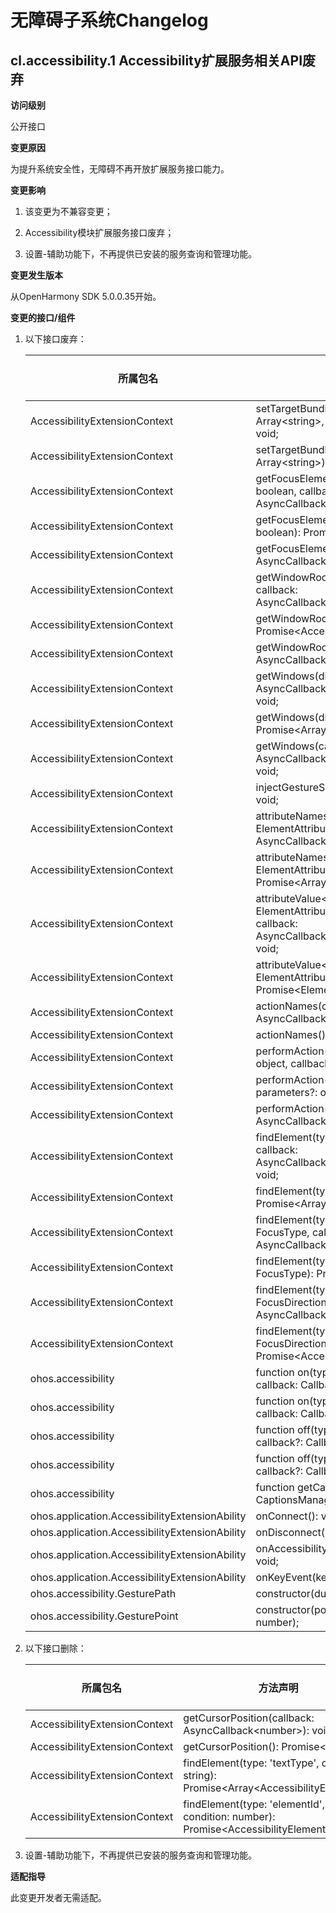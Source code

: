 # 无障碍子系统Changelog

## cl.accessibility.1 Accessibility扩展服务相关API废弃

**访问级别**

公开接口

**变更原因**

为提升系统安全性，无障碍不再开放扩展服务接口能力。

**变更影响**

1. 该变更为不兼容变更；

2. Accessibility模块扩展服务接口废弃；

3. 设置-辅助功能下，不再提供已安装的服务查询和管理功能。

**变更发生版本**

从OpenHarmony SDK 5.0.0.35开始。

**变更的接口/组件**

1. 以下接口废弃：

    | 所属包名         | 方法声明                        |起始API Level|
    | ----------- | ------------------------- |------------------------- |
    | AccessibilityExtensionContext | setTargetBundleName(targetNames: Array&lt;string&gt;, callback: AsyncCallback&lt;void&gt;): void;   |9   |
    | AccessibilityExtensionContext | setTargetBundleName(targetNames: Array&lt;string&gt;): Promise&lt;void&gt;;   |9   |
    | AccessibilityExtensionContext | getFocusElement(isAccessibilityFocus: boolean, callback: AsyncCallback&lt;AccessibilityElement&gt;): void;   |9   |
    | AccessibilityExtensionContext | getFocusElement(isAccessibilityFocus?: boolean): Promise&lt;AccessibilityElement&gt;;   |9   |
    | AccessibilityExtensionContext | getFocusElement(callback: AsyncCallback&lt;AccessibilityElement&gt;): void;   |9   |
    | AccessibilityExtensionContext | getWindowRootElement(windowId: number, callback: AsyncCallback&lt;AccessibilityElement&gt;): void; |9   |
    | AccessibilityExtensionContext | getWindowRootElement(windowId?: number): Promise&lt;AccessibilityElement&gt;; |9   |
    | AccessibilityExtensionContext |  getWindowRootElement(callback: AsyncCallback&lt;AccessibilityElement&gt;): void; |9   |
    | AccessibilityExtensionContext |  getWindows(displayId: number, callback: AsyncCallback&lt;Array&lt;AccessibilityElement&gt;&gt;): void; |9   |
    | AccessibilityExtensionContext |   getWindows(displayId?: number): Promise&lt;Array&lt;AccessibilityElement&gt;&gt;; |9   |
    | AccessibilityExtensionContext |  getWindows(callback: AsyncCallback&lt;Array&lt;AccessibilityElement&gt;&gt;): void; |9   |
    | AccessibilityExtensionContext |  injectGestureSync(gesturePath: GesturePath): void; |10   |
    | AccessibilityExtensionContext |   attributeNames&lt;T extends keyof ElementAttributeValues&gt;(callback: AsyncCallback&lt;Array&lt;T&gt;&gt;): void; |9   |
    | AccessibilityExtensionContext |   attributeNames&lt;T extends keyof ElementAttributeValues&gt;(): Promise&lt;Array&lt;T&gt;&gt;; |9   |
    | AccessibilityExtensionContext |   attributeValue&lt;T extends keyof ElementAttributeValues&gt;(attributeName: T, callback: AsyncCallback&lt;ElementAttributeValues[T]&gt;): void; |9   |
    | AccessibilityExtensionContext | attributeValue&lt;T extends keyof ElementAttributeValues&gt;(attributeName: T): Promise&lt;ElementAttributeValues[T]&gt;; |9   |
    | AccessibilityExtensionContext |   actionNames(callback: AsyncCallback&lt;Array&lt;string&gt;&gt;): void; |9   |
    | AccessibilityExtensionContext |   actionNames(): Promise&lt;Array&lt;string&gt;&gt;; |9   |
    | AccessibilityExtensionContext | performAction(actionName: string, parameters: object, callback: AsyncCallback&lt;void&gt;): void; |9   |
    | AccessibilityExtensionContext |   performAction(actionName: string, parameters?: object): Promise&lt;void&gt;; |9   |
    | AccessibilityExtensionContext |   performAction(actionName: string, callback: AsyncCallback&lt;void&gt;): void; |9   |
    | AccessibilityExtensionContext |  findElement(type: 'content', condition: string, callback: AsyncCallback&lt;Array&lt;AccessibilityElement&gt;&gt;): void; |9   |
    | AccessibilityExtensionContext | findElement(type: 'content', condition: string): Promise&lt;Array&lt;AccessibilityElement&gt;&gt;; |9   |
    | AccessibilityExtensionContext | findElement(type: 'focusType', condition: FocusType, callback: AsyncCallback&lt;AccessibilityElement&gt;): void; |9   |
    | AccessibilityExtensionContext | findElement(type: 'focusType', condition: FocusType): Promise&lt;AccessibilityElement&gt;; |9   |
    | AccessibilityExtensionContext | findElement(type: 'focusDirection', condition: FocusDirection, callback: AsyncCallback&lt;AccessibilityElement&gt;): void; |9   |
    | AccessibilityExtensionContext |   findElement(type: 'focusDirection', condition: FocusDirection): Promise&lt;AccessibilityElement&gt;; |9   |
    | ohos.accessibility | function on(type: 'accessibilityStateChange', callback: Callback&lt;boolean&gt;): void; |7   |
    | ohos.accessibility |  function on(type: 'touchGuideStateChange', callback: Callback&lt;boolean&gt;): void; |7   |
    | ohos.accessibility | function off(type: 'accessibilityStateChange', callback?: Callback&lt;boolean&gt;): void; |7   |
    | ohos.accessibility | function off(type: 'touchGuideStateChange', callback?: Callback&lt;boolean&gt;): void; |7   |
    | ohos.accessibility |   function getCaptionsManager(): CaptionsManager; |8   |
    | ohos.application.AccessibilityExtensionAbility |   onConnect(): void; |9   |
    | ohos.application.AccessibilityExtensionAbility |   onDisconnect(): void; |9   |
    | ohos.application.AccessibilityExtensionAbility |   onAccessibilityEvent(event: AccessibilityEvent): void; |9   |
    | ohos.application.AccessibilityExtensionAbility |   onKeyEvent(keyEvent: KeyEvent): boolean; |9   |
    | ohos.accessibility.GesturePath |   constructor(durationTime: number); |9   |
    | ohos.accessibility.GesturePoint |  constructor(positionX: number, positionY: number); |9   |


2. 以下接口删除：

    | 所属包名         | 方法声明                        |起始API Level|
    | ----------- | ------------------------- |------------------------- |
    | AccessibilityExtensionContext | getCursorPosition(callback: AsyncCallback&lt;number&gt;): void;   |12   |
    | AccessibilityExtensionContext | getCursorPosition(): Promise&lt;number&gt;;   |12   |
    | AccessibilityExtensionContext | findElement(type: 'textType', condition: string): Promise&lt;Array&lt;AccessibilityElement&gt;&gt;;   |12   |
    | AccessibilityExtensionContext | findElement(type: 'elementId', condition: number): Promise&lt;AccessibilityElement&gt;;   |12   |


3. 设置-辅助功能下，不再提供已安装的服务查询和管理功能。

**适配指导**

此变更开发者无需适配。